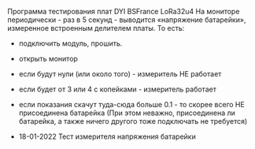 Программа тестирования плат DYI BSFrance LoRa32u4
На мониторе периодически - раз в 5 секунд - выводится «напряжение батарейки»,
измеренное встроенным делителем платы.
То есть:
- подключить модуль, прошить.
- открыть монитор
- если будут нули (или около того) - измеритель НЕ работает
- если будет от 3 или 4 с копейками - измеритель работает
- если показания скачут туда-сюда больше 0.1 - то скорее всего НЕ присоединена батарейка
(При этом неважно, присоединена ли батарейка, а также ничего другого тоже подключать не требуется) 

- 18-01-2022 Тест измерителя напряжения батарейки